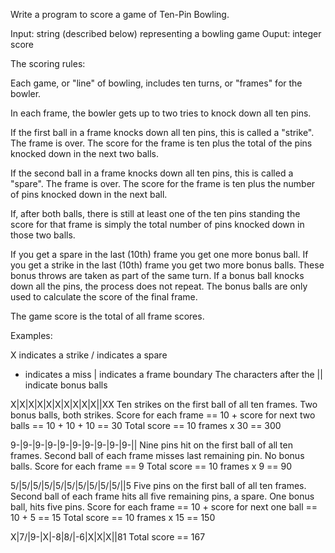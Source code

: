Write a program to score a game of Ten-Pin Bowling.

Input: string (described below) representing a bowling game
Ouput: integer score

The scoring rules:

Each game, or "line" of bowling, includes ten turns, 
or "frames" for the bowler.

In each frame, the bowler gets up to two tries to 
knock down all ten pins.

If the first ball in a frame knocks down all ten pins,
this is called a "strike". The frame is over. The score 
for the frame is ten plus the total of the pins knocked 
down in the next two balls.

If the second ball in a frame knocks down all ten pins, 
this is called a "spare". The frame is over. The score 
for the frame is ten plus the number of pins knocked 
down in the next ball.

If, after both balls, there is still at least one of the
ten pins standing the score for that frame is simply
the total number of pins knocked down in those two balls.

If you get a spare in the last (10th) frame you get one 
more bonus ball. If you get a strike in the last (10th) 
frame you get two more bonus balls.
These bonus throws are taken as part of the same turn. 
If a bonus ball knocks down all the pins, the process 
does not repeat. The bonus balls are only used to 
calculate the score of the final frame.

The game score is the total of all frame scores.

Examples:

X indicates a strike
/ indicates a spare
- indicates a miss
| indicates a frame boundary
The characters after the || indicate bonus balls

X|X|X|X|X|X|X|X|X|X||XX
Ten strikes on the first ball of all ten frames.
Two bonus balls, both strikes.
Score for each frame == 10 + score for next two 
balls == 10 + 10 + 10 == 30
Total score == 10 frames x 30 == 300

9-|9-|9-|9-|9-|9-|9-|9-|9-|9-||
Nine pins hit on the first ball of all ten frames.
Second ball of each frame misses last remaining pin.
No bonus balls.
Score for each frame == 9
Total score == 10 frames x 9 == 90

5/|5/|5/|5/|5/|5/|5/|5/|5/|5/||5
Five pins on the first ball of all ten frames.
Second ball of each frame hits all five remaining
pins, a spare.
One bonus ball, hits five pins.
Score for each frame == 10 + score for next one
ball == 10 + 5 == 15
Total score == 10 frames x 15 == 150

X|7/|9-|X|-8|8/|-6|X|X|X||81
Total score == 167

